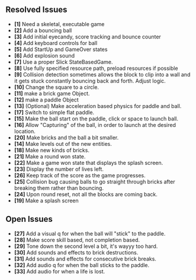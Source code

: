 ## Resolved Issues ##

- **[1]** Need a skeletal, executable game
- **[2]** Add a bouncing ball
- **[3]** Add initial eyecandy, score tracking and bounce counter
- **[4]** Add keyboard controls for ball
- **[5]** Add StartUp and GameOver states
- **[6]** Add explosion sound
- **[7]** Use a proper Slick StateBasedGame.
- **[8]** Use fully specified resource path, preload resources if possible
- **[9]**   Collision detection sometimes allows the block to clip into a wall and it gets stuck constantly
            bouncing back and forth. Adjust logic.
- **[10]**  Change the square to a circle.
- **[11]**  make a brick game Object.
- **[12]**  make a paddle Object
- **[13]**  (Optional) Make acceleration based physics for paddle and ball.
- **[17]**  Switch to simple flat paddle.
- **[15]**  Make the ball start on the paddle, click or space to launch ball.
- **[16]**  Allow "Capturing" of the ball, in order to launch at the desired location.
- **[20]**  Make bricks and the ball a bit smaller.
- **[14]**  Make levels out of the new entities.
- **[18]**  Make new kinds of bricks.
- **[21]**  Make a round won state.
- **[22]**  Make a game won state that displays the splash screen.
- **[23]**  Display the number of lives left.
- **[26]**  Keep track of the score as the game progresses.
- **[25]**  Collision bug causing balls to go straight through bricks after breaking them rather than bouncing.
- **[24]**  Upon round reset, not all the blocks are coming back.
- **[19]**  Make a splash screen

## Open Issues ##

- **[27]**  Add a visual q for when the ball will "stick" to the paddle.
- **[28]**  Make score skill based, not completion based.
- **[29]**  Tone down the second level a bit, it's wayyy too hard.
- **[30]**  Add sounds and effects to brick destructions.
- **[31]**  Add sounds and effects for consecutive brick breaks.
- **[32]**  Add audio q for when the ball sticks to the paddle.
- **[33]**  Add audio for when a life is lost.




 
